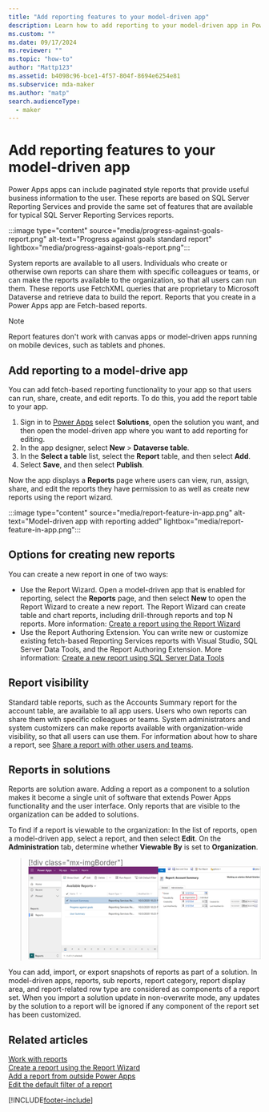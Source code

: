 ```yaml
---
title: "Add reporting features to your model-driven app" 
description: Learn how to add reporting to your model-driven app in Power Apps.
ms.custom: ""
ms.date: 09/17/2024
ms.reviewer: ""
ms.topic: "how-to"
author: "Mattp123"
ms.assetid: b4098c96-bce1-4f57-804f-8694e6254e81
ms.subservice: mda-maker
ms.author: "matp"
search.audienceType: 
  - maker
---
```

# Add reporting features to your model-driven app

Power Apps apps can include paginated style reports that provide useful business information to the user. These reports are based on SQL Server Reporting Services and provide the same set of features that are available for typical SQL Server Reporting Services reports.

:::image type="content" source="media/progress-against-goals-report.png" alt-text="Progress against goals standard report" lightbox="media/progress-against-goals-report.png":::

System reports are available to all users. Individuals who create or otherwise own reports can share them with specific colleagues or teams, or can make the reports available to the organization, so that all users can run them. These reports use FetchXML queries that are proprietary to Microsoft Dataverse and retrieve data to build the report. Reports that you create in a Power Apps app are Fetch-based reports.

> [!NOTE]
> Report features don't work with canvas apps or model-driven apps running on mobile devices, such as tablets and phones.

## Add reporting to a model-drive app

You can add fetch-based reporting functionality to your app so that users can run, share, create, and edit reports. To do this, you add the report table to your app.

1. Sign in to [Power Apps](https://make.powerapps.com/?utm_source=padocs&utm_medium=linkinadoc&utm_campaign=referralsfromdoc) select **Solutions**, open the solution you want, and then open the model-driven app where you want to add reporting for editing.
2. In the app designer, select **New** > **Dataverse table**. 
3. In the **Select a table** list, select the **Report** table, and then select **Add**.
4. Select **Save**, and then select **Publish**.

Now the app displays a **Reports** page where users can view, run, assign, share, and edit the reports they have permission to as well as create new reports using the report wizard.

:::image type="content" source="media/report-feature-in-app.png" alt-text="Model-driven app with reporting added" lightbox="media/report-feature-in-app.png":::

## Options for creating new reports

You can create a new report in one of two ways:

- Use the Report Wizard. Open a model-driven app that is enabled for reporting, select the **Reports** page, and then select **New** to open the Report Wizard to create a new report. The Report Wizard can create table and chart reports, including drill-through reports and top N reports. More information: [Create a report using the Report Wizard](../../user/create-report-with-wizard.md) 
- Use the Report Authoring Extension. You can write new or customize existing fetch-based Reporting Services reports with Visual Studio, SQL Server Data Tools, and the Report Authoring Extension. More information: [Create a new report using SQL Server Data Tools](/dynamics365/customer-engagement/analytics/create-a-new-report-using-sql-server-data-tools)

## Report visibility

Standard table reports, such as the Accounts Summary report for the account table, are available to all app users. Users who own reports can share them with specific colleagues or teams. System administrators and system customizers can make reports available with organization-wide visibility, so that all users can use them. For information about how to share a report, see [Share a report with other users and teams](../../user/work-with-reports.md#share-a-report-with-other-users-or-teams). 

## Reports in solutions

Reports are solution aware. Adding a report as a component to a solution makes it become a single unit of software that extends Power Apps functionality and the user interface. Only reports that are visible to the organization can be added to solutions.

To find if a report is viewable to the organization: In the list of reports, open a model-driven app, select a report, and then select **Edit**. On the **Administration** tab, determine whether **Viewable By** is set to **Organization**.

> [!div class="mx-imgBorder"] 
> ![Organization level report visibility.](media/report-scope.png "Organization level report visibility")

You can add, import, or export snapshots of reports as part of a solution. In model-driven apps, reports, sub reports, report category, report display area, and report-related row type are considered as components of a report set. When you import a solution update in non-overwrite mode, any updates by the solution to a report will be ignored if any component of the report set has been customized.

## Related articles

[Work with reports](../../user/work-with-reports.md)<br/>
[Create a report using the Report Wizard](../../user/create-report-with-wizard.md)<br/>
[Add a report from outside Power Apps](../../user/add-existing-report.md)<br/>
[Edit the default filter of a report](../../user/edit-report-filter.md)<br/>


[!INCLUDE[footer-include](../../includes/footer-banner.md)]
